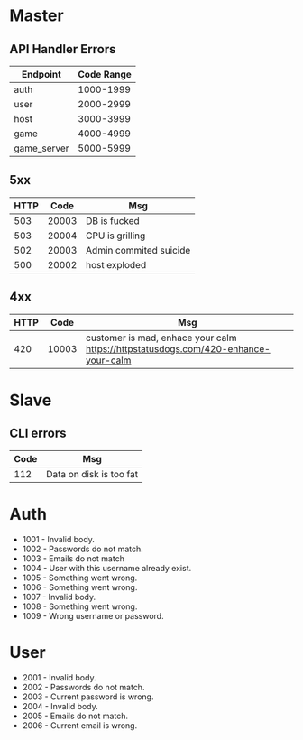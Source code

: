 # Master

## API Handler Errors

|Endpoint|Code Range|
|---|---|
|auth|1000-1999|
|user|2000-2999|
|host|3000-3999|
|game|4000-4999|
|game_server|5000-5999|

## 5xx
|HTTP|Code|Msg|
|---|---|---|
|503|20003|DB is fucked|
|503|20004|CPU is grilling|
|502|20003|Admin commited suicide|
|500|20002|host exploded|

## 4xx
|HTTP|Code|Msg|
|---|---|---|
|420|10003|customer is mad, enhace your calm https://httpstatusdogs.com/420-enhance-your-calm|

# Slave

## CLI errors
|Code|Msg|
|---|---|
|112|Data on disk is too fat|


# Auth
* 1001 - Invalid body.
* 1002 - Passwords do not match.
* 1003 - Emails do not match
* 1004 - User with this username already exist.
* 1005 - Something went wrong.
* 1006 - Something went wrong.
* 1007 - Invalid body.
* 1008 - Something went wrong.
* 1009 - Wrong username or password.

# User
* 2001 - Invalid body.
* 2002 - Passwords do not match.
* 2003 - Current password is wrong.
* 2004 - Invalid body.
* 2005 - Emails do not match.
* 2006 - Current email is wrong.
